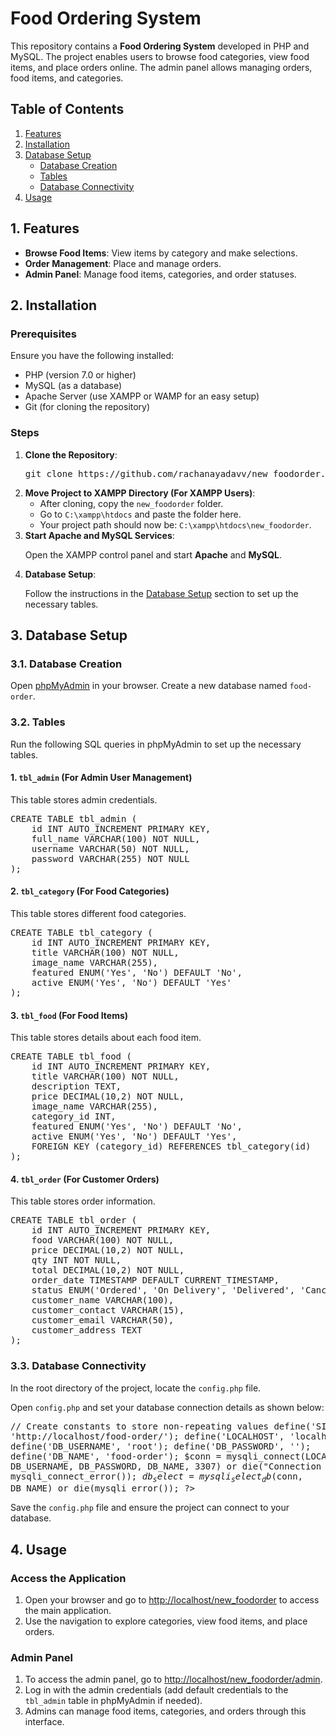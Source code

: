<!DOCTYPE html>
<html lang="en">
<head>
    <meta charset="UTF-8">
    <meta name="viewport" content="width=device-width, initial-scale=1.0">
    <title>Food Ordering System </title>
</head>
<body>

<h1>Food Ordering System</h1>

<p>This repository contains a <strong>Food Ordering System</strong> developed in PHP and MySQL. The project enables users to browse food categories, view food items, and place orders online. The admin panel allows managing orders, food items, and categories.</p>

<h2>Table of Contents</h2>
<ol>
    <li><a href="#features">Features</a></li>
    <li><a href="#installation">Installation</a></li>
    <li><a href="#database-setup">Database Setup</a>
        <ul>
            <li><a href="#database-creation">Database Creation</a></li>
            <li><a href="#tables">Tables</a></li>
            <li><a href="#database-connectivity">Database Connectivity</a></li>
        </ul>
    </li>
    <li><a href="#usage">Usage</a></li>
</ol>

<h2 id="features">1. Features</h2>
<ul>
    <li><strong>Browse Food Items</strong>: View items by category and make selections.</li>
    <li><strong>Order Management</strong>: Place and manage orders.</li>
    <li><strong>Admin Panel</strong>: Manage food items, categories, and order statuses.</li>
</ul>

<h2 id="installation">2. Installation</h2>

<h3>Prerequisites</h3>
<p>Ensure you have the following installed:</p>
<ul>
    <li>PHP (version 7.0 or higher)</li>
    <li>MySQL (as a database)</li>
    <li>Apache Server (use XAMPP or WAMP for an easy setup)</li>
    <li>Git (for cloning the repository)</li>
</ul>

<h3>Steps</h3>
<ol>
    <li><strong>Clone the Repository</strong>:
        <pre>git clone https://github.com/rachanayadavv/new_foodorder.git</pre>
    </li>
    <li><strong>Move Project to XAMPP Directory (For XAMPP Users)</strong>:
        <ul>
            <li>After cloning, copy the <code>new_foodorder</code> folder.</li>
            <li>Go to <code>C:\xampp\htdocs</code> and paste the folder here.</li>
            <li>Your project path should now be: <code>C:\xampp\htdocs\new_foodorder</code>.</li>
        </ul>
    </li>
    <li><strong>Start Apache and MySQL Services</strong>:
        <p>Open the XAMPP control panel and start <strong>Apache</strong> and <strong>MySQL</strong>.</p>
    </li>
    <li><strong>Database Setup</strong>:
        <p>Follow the instructions in the <a href="#database-setup">Database Setup</a> section to set up the necessary tables.</p>
    </li>
</ol>

<h2 id="database-setup">3. Database Setup</h2>

<h3 id="database-creation">3.1. Database Creation</h3>
<p>Open <a href="http://localhost/phpmyadmin">phpMyAdmin</a> in your browser. Create a new database named <code>food-order</code>.</p>

<h3 id="tables">3.2. Tables</h3>
<p>Run the following SQL queries in phpMyAdmin to set up the necessary tables.</p>

<h4>1. <code>tbl_admin</code> (For Admin User Management)</h4>
<p>This table stores admin credentials.</p>
<pre>
CREATE TABLE tbl_admin (
    id INT AUTO_INCREMENT PRIMARY KEY,
    full_name VARCHAR(100) NOT NULL,
    username VARCHAR(50) NOT NULL,
    password VARCHAR(255) NOT NULL
);
</pre>

<h4>2. <code>tbl_category</code> (For Food Categories)</h4>
<p>This table stores different food categories.</p>
<pre>
CREATE TABLE tbl_category (
    id INT AUTO_INCREMENT PRIMARY KEY,
    title VARCHAR(100) NOT NULL,
    image_name VARCHAR(255),
    featured ENUM('Yes', 'No') DEFAULT 'No',
    active ENUM('Yes', 'No') DEFAULT 'Yes'
);
</pre>

<h4>3. <code>tbl_food</code> (For Food Items)</h4>
<p>This table stores details about each food item.</p>
<pre>
CREATE TABLE tbl_food (
    id INT AUTO_INCREMENT PRIMARY KEY,
    title VARCHAR(100) NOT NULL,
    description TEXT,
    price DECIMAL(10,2) NOT NULL,
    image_name VARCHAR(255),
    category_id INT,
    featured ENUM('Yes', 'No') DEFAULT 'No',
    active ENUM('Yes', 'No') DEFAULT 'Yes',
    FOREIGN KEY (category_id) REFERENCES tbl_category(id)
);
</pre>

<h4>4. <code>tbl_order</code> (For Customer Orders)</h4>
<p>This table stores order information.</p>
<pre>
CREATE TABLE tbl_order (
    id INT AUTO_INCREMENT PRIMARY KEY,
    food VARCHAR(100) NOT NULL,
    price DECIMAL(10,2) NOT NULL,
    qty INT NOT NULL,
    total DECIMAL(10,2) NOT NULL,
    order_date TIMESTAMP DEFAULT CURRENT_TIMESTAMP,
    status ENUM('Ordered', 'On Delivery', 'Delivered', 'Cancelled') DEFAULT 'Ordered',
    customer_name VARCHAR(100),
    customer_contact VARCHAR(15),
    customer_email VARCHAR(50),
    customer_address TEXT
);
</pre>

<h3 id="database-connectivity">3.3. Database Connectivity</h3>
<p>In the root directory of the project, locate the <code>config.php</code> file.</p>

<p>Open <code>config.php</code> and set your database connection details as shown below:</p>
<pre>
<?php
// Start session
session_start();

// Create constants to store non-repeating values
define('SITEURL', 'http://localhost/food-order/');
define('LOCALHOST', 'localhost');
define('DB_USERNAME', 'root');
define('DB_PASSWORD', '');
define('DB_NAME', 'food-order');
$conn = mysqli_connect(LOCALHOST, DB_USERNAME, DB_PASSWORD, DB_NAME, 3307) or die("Connection failed: " . mysqli_connect_error());
$db_select = mysqli_select_db($conn, DB_NAME) or die(mysqli_error());
?>
</pre>

<p>Save the <code>config.php</code> file and ensure the project can connect to your database.</p>

<h2 id="usage">4. Usage</h2>

<h3>Access the Application</h3>
<ol>
    <li>Open your browser and go to <a href="http://localhost/new_foodorder">http://localhost/new_foodorder</a> to access the main application.</li>
    <li>Use the navigation to explore categories, view food items, and place orders.</li>
</ol>

<h3>Admin Panel</h3>
<ol>
    <li>To access the admin panel, go to <a href="http://localhost/new_foodorder/admin">http://localhost/new_foodorder/admin</a>.</li>
    <li>Log in with the admin credentials (add default credentials to the <code>tbl_admin</code> table in phpMyAdmin if needed).</li>
    <li>Admins can manage food items, categories, and orders through this interface.</li>
</ol>

</body>
</html>
